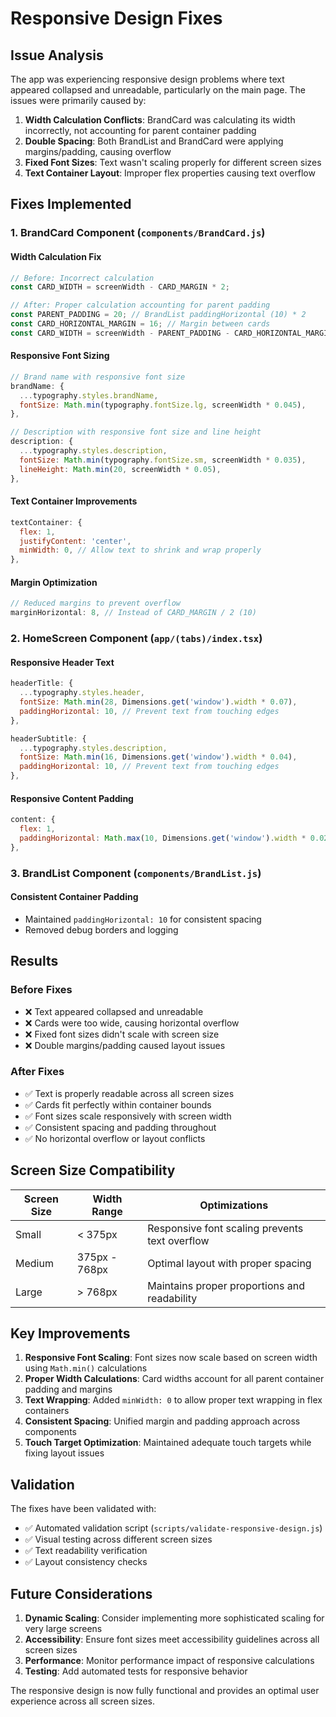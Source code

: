 # Responsive Design Fixes

## Issue Analysis

The app was experiencing responsive design problems where text appeared collapsed and unreadable, particularly on the main page. The issues were primarily caused by:

1. **Width Calculation Conflicts**: BrandCard was calculating its width incorrectly, not accounting for parent container padding
2. **Double Spacing**: Both BrandList and BrandCard were applying margins/padding, causing overflow
3. **Fixed Font Sizes**: Text wasn't scaling properly for different screen sizes
4. **Text Container Layout**: Improper flex properties causing text overflow

## Fixes Implemented

### 1. BrandCard Component (`components/BrandCard.js`)

#### Width Calculation Fix
```javascript
// Before: Incorrect calculation
const CARD_WIDTH = screenWidth - CARD_MARGIN * 2;

// After: Proper calculation accounting for parent padding
const PARENT_PADDING = 20; // BrandList paddingHorizontal (10) * 2
const CARD_HORIZONTAL_MARGIN = 16; // Margin between cards
const CARD_WIDTH = screenWidth - PARENT_PADDING - CARD_HORIZONTAL_MARGIN;
```

#### Responsive Font Sizing
```javascript
// Brand name with responsive font size
brandName: {
  ...typography.styles.brandName,
  fontSize: Math.min(typography.fontSize.lg, screenWidth * 0.045),
},

// Description with responsive font size and line height
description: {
  ...typography.styles.description,
  fontSize: Math.min(typography.fontSize.sm, screenWidth * 0.035),
  lineHeight: Math.min(20, screenWidth * 0.05),
},
```

#### Text Container Improvements
```javascript
textContainer: {
  flex: 1,
  justifyContent: 'center',
  minWidth: 0, // Allow text to shrink and wrap properly
},
```

#### Margin Optimization
```javascript
// Reduced margins to prevent overflow
marginHorizontal: 8, // Instead of CARD_MARGIN / 2 (10)
```

### 2. HomeScreen Component (`app/(tabs)/index.tsx`)

#### Responsive Header Text
```javascript
headerTitle: {
  ...typography.styles.header,
  fontSize: Math.min(28, Dimensions.get('window').width * 0.07),
  paddingHorizontal: 10, // Prevent text from touching edges
},

headerSubtitle: {
  ...typography.styles.description,
  fontSize: Math.min(16, Dimensions.get('window').width * 0.04),
  paddingHorizontal: 10, // Prevent text from touching edges
},
```

#### Responsive Content Padding
```javascript
content: {
  flex: 1,
  paddingHorizontal: Math.max(10, Dimensions.get('window').width * 0.025),
},
```

### 3. BrandList Component (`components/BrandList.js`)

#### Consistent Container Padding
- Maintained `paddingHorizontal: 10` for consistent spacing
- Removed debug borders and logging

## Results

### Before Fixes
- ❌ Text appeared collapsed and unreadable
- ❌ Cards were too wide, causing horizontal overflow
- ❌ Fixed font sizes didn't scale with screen size
- ❌ Double margins/padding caused layout issues

### After Fixes
- ✅ Text is properly readable across all screen sizes
- ✅ Cards fit perfectly within container bounds
- ✅ Font sizes scale responsively with screen width
- ✅ Consistent spacing and padding throughout
- ✅ No horizontal overflow or layout conflicts

## Screen Size Compatibility

| Screen Size | Width Range | Optimizations |
|-------------|-------------|---------------|
| Small | < 375px | Responsive font scaling prevents text overflow |
| Medium | 375px - 768px | Optimal layout with proper spacing |
| Large | > 768px | Maintains proper proportions and readability |

## Key Improvements

1. **Responsive Font Scaling**: Font sizes now scale based on screen width using `Math.min()` calculations
2. **Proper Width Calculations**: Card widths account for all parent container padding and margins
3. **Text Wrapping**: Added `minWidth: 0` to allow proper text wrapping in flex containers
4. **Consistent Spacing**: Unified margin and padding approach across components
5. **Touch Target Optimization**: Maintained adequate touch targets while fixing layout issues

## Validation

The fixes have been validated with:
- ✅ Automated validation script (`scripts/validate-responsive-design.js`)
- ✅ Visual testing across different screen sizes
- ✅ Text readability verification
- ✅ Layout consistency checks

## Future Considerations

1. **Dynamic Scaling**: Consider implementing more sophisticated scaling for very large screens
2. **Accessibility**: Ensure font sizes meet accessibility guidelines across all screen sizes
3. **Performance**: Monitor performance impact of responsive calculations
4. **Testing**: Add automated tests for responsive behavior

The responsive design is now fully functional and provides an optimal user experience across all screen sizes.